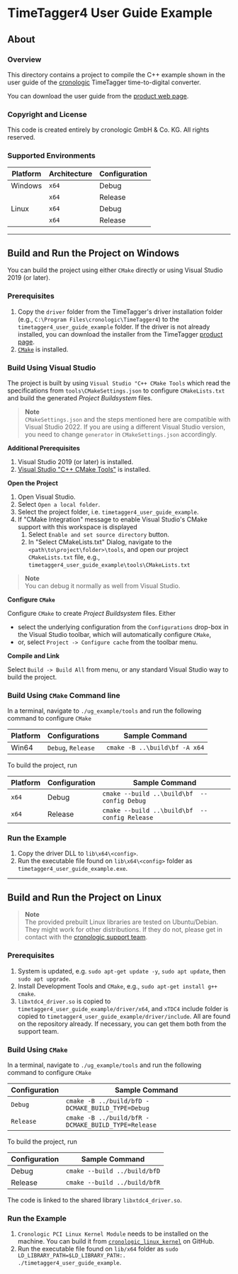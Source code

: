 # TimeTagger4 User Guide Example

## About

### Overview
This directory contains a project to compile the C++ example shown in the user
guide of the [cronologic](https://www.cronologic.de) TimeTagger time-to-digital
converter.

You can download the user guide from the
[product web page](https://www.cronologic.de/products/tdcs/timetagger).

### Copyright and License
This code is created entirely by cronologic GmbH & Co. KG. All rights reserved.

### Supported Environments
| Platform     | Architecture | Configuration |
| ------------ | ------------ | ------------- |
| Windows  | `x64` | Debug   |
|          | `x64` | Release |
| Linux    | `x64` | Debug   |
|          | `x64` | Release |


---


## Build and Run the Project on Windows

You can build the project using either `CMake` directly or using
Visual Studio 2019 (or later).

### Prerequisites
1. Copy the `driver` folder from the TimeTagger's driver installation folder
   (e.g., `C:\Program Files\cronologic\TimeTagger4`) to the
   `timetagger4_user_guide_example` folder. If the driver is not already
   installed, you can download the installer from the TimeTagger
   [product page](https://www.cronologic.de/products/tdcs/timetagger).
2. [`CMake`](https://cmake.org/install/) is installed.



### Build Using Visual Studio

The project is built by using `Visual Studio "C++ CMake Tools` which read
the specifications from `tools\CMakeSettings.json` to configure
`CMakeLists.txt` and build the generated _Project Buildsystem_ files.

>**Note**<br>
>`CMakeSettings.json` and the steps mentioned here are compatible with
>Visual Studio 2022.
>If you are using a different Visual Studio version, you need to change
>`generator` in `CMakeSettings.json` accordingly.


**Additional Prerequisites**

1. Visual Studio 2019 (or later) is installed.
2. [Visual Studio "C++ CMake Tools"](https://docs.microsoft.com/en-us/cpp/build/cmake-projects-in-visual-studio)
   is installed.


**Open the Project**

1. Open Visual Studio.
2. Select `Open a local folder`.
3. Select the project folder, i.e. `timetagger4_user_guide_example`.
4. If "CMake Integration" message to enable Visual Studio's CMake support with
   this workspace is displayed
   1. Select `Enable and set source directory` button.
   2. In "Select CMakeLists.txt" Dialog, navigate to the
      `<path\to\project\folder>\tools`, and open our project `CMakeLists.txt`
      file, e.g., `timetagger4_user_guide_example\tools\CMakeLists.txt`

>**Note**<br>
>You can debug it normally as well from Visual Studio.


**Configure `CMake`**

Configure `CMake` to create _Project Buildsystem_ files. Either
* select the underlying configuration from the `Configurations` drop-box in the
  Visual Studio toolbar, which will automatically configure `CMake`,
* or, select `Project -> Configure cache` from the toolbar menu.


**Compile and Link**

Select `Build -> Build All` from menu, or any standard Visual Studio way to
build the project.



### Build Using `CMake` Command line

In a terminal, navigate to `./ug_example/tools` and run the following command
to configure `CMake`

| Platform | Configurations     | Sample Command                    |
| -------- | --------------     |---------------------------------- |
| Win64    | `Debug`, `Release` | `cmake -B ..\build\bf -A x64`     |

To build the project, run

| Platform | Configuration | Sample Command                                 |
| ------   | ------------  |------------------------------------------------|
| `x64`    | Debug         | `cmake --build ..\build\bf  --config Debug`    |
| `x64`    | Release       | `cmake --build ..\build\bf  --config Release`  |



### Run the Example

1. Copy the driver DLL to `lib\x64\<config>`.
2. Run the executable file found on `lib\x64\<config>` folder as
   `timetagger4_user_guide_example.exe`.

---

## Build and Run the Project on Linux

>**Note**<br>
>The provided prebuilt Linux libraries are tested on Ubuntu/Debian.
>They might work for other distributions. If they do not, please get in
>contact with the [cronologic support team](https://www.cronologic.de/contact).

### Prerequisites
1. System is updated, e.g. `sudo apt-get update -y`, `sudo apt update`,
   then `sudo apt upgrade`.
2. Install Development Tools and `CMake`,
   e.g., `sudo apt-get install g++ cmake`.
3. `libxtdc4_driver.so` is copied to
   `timetagger4_user_guide_example/driver/x64`, and `xTDC4` include folder is
   copied to `timetagger4_user_guide_example/driver/include`. All are found on
   the repository already. If necessary, you can get them both from the
   support team.

### Build Using `CMake`

In a terminal, navigate to `./ug_example/tools` and run the following command
to configure `CMake`

| Configuration  | Sample Command                    |
| -------------- |---------------------------------- |
| `Debug`        | `cmake -B ../build/bfD -DCMAKE_BUILD_TYPE=Debug`   |
| `Release`      | `cmake -B ../build/bfR -DCMAKE_BUILD_TYPE=Release` |

To build the project, run

| Configuration | Sample Command         |
| ------------  |----------------------  |
| Debug   | `cmake --build ../build/bfD` |
| Release | `cmake --build ../build/bfR` |

The code is linked to the shared library `libxtdc4_driver.so`.

### Run the Example

1. `Cronologic PCI Linux Kernel Module` needs to be installed on the machine.
   You can build it from [`cronologic_linux_kernel`](https://github.com/cronologic-de/cronologic_linux_kernel)
   on GitHub.
2. Run the executable file found on `lib/x64` folder as
  `sudo LD_LIBRARY_PATH=$LD_LIBRARY_PATH:. ./timetagger4_user_guide_example`.
